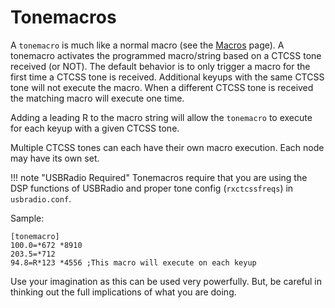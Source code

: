 # Tonemacros
A `tonemacro` is much like a normal macro (see the [Macros](./macros.md) page). A tonemacro activates the programmed macro/string based on a CTCSS tone received (or NOT).  The default behavior is to only trigger a macro for the first time a CTCSS tone is received.  Additional keyups with the same CTCSS tone will not execute the macro.  When a different CTCSS tone is received the matching macro will execute one time.

Adding a leading R to the macro string will allow the `tonemacro` to execute for each keyup with a given CTCSS tone.

Multiple CTCSS tones can each have their own macro execution. Each node may have its own set. 

!!! note "USBRadio Required"
    Tonemacros require that you are using the DSP functions of USBRadio and proper tone config (`rxctcssfreqs`) in `usbradio.conf`.

Sample:

```
[tonemacro]
100.0=*672 *8910
203.5=*712
94.8=R*123 *4556 ;This macro will execute on each keyup
```

Use your imagination as this can be used very powerfully. But, be careful in thinking out the full implications of what you are doing.
